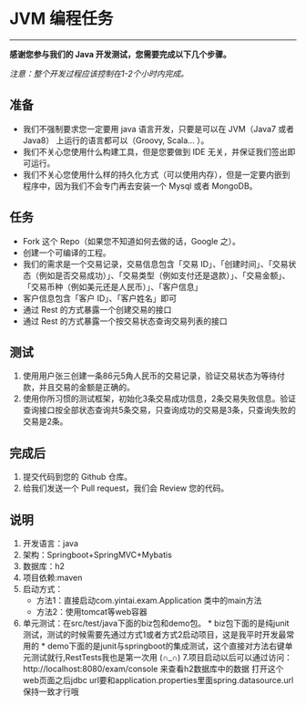 # JVM 编程任务
-------------------

**感谢您参与我们的 Java 开发测试，您需要完成以下几个步骤。**

*注意：整个开发过程应该控制在1-2个小时内完成。*

## 准备
* 我们不强制要求您一定要用 java 语言开发，只要是可以在 JVM（Java7 或者 Java8） 上运行的语言都可以（Groovy, Scala... ）。
* 我们不关心您使用什么构建工具，但是您要做到 IDE 无关，并保证我们签出即可运行。
* 我们不关心您使用什么样的持久化方式（可以使用内存），但是一定要内嵌到程序中，因为我们不会专门再去安装一个 Mysql 或者 MongoDB。

## 任务
* Fork 这个 Repo（如果您不知道如何去做的话，Google 之）。
* 创建一个可编译的工程。
* 我们的需求是一个交易记录，交易信息包含「交易 ID」、「创建时间」、「交易状态（例如是否交易成功）」、「交易类型（例如支付还是退款）」、「交易金额」、「交易币种（例如美元还是人民币）」、「客户信息」
* 客户信息包含「客户 ID」、「客户姓名」即可
* 通过 Rest 的方式暴露一个创建交易的接口
* 通过 Rest 的方式暴露一个按交易状态查询交易列表的接口

## 测试
1. 使用用户张三创建一条86元5角人民币的交易记录，验证交易状态为等待付款，并且交易的金额是正确的。
2. 使用你所习惯的测试框架，初始化3条交易成功信息，2条交易失败信息。验证查询接口按全部状态查询共5条交易，只查询成功的交易是3条，只查询失败的交易是2条。


## 完成后
1. 提交代码到您的 Github 仓库。
2. 给我们发送一个 Pull request，我们会 Review 您的代码。


## 说明
1. 开发语言：java
2. 架构：Springboot+SpringMVC+Mybatis
3. 数据库：h2
4. 项目依赖:maven
5. 启动方式：
   * 方法1：直接启动com.yintai.exam.Application 类中的main方法
   * 方法2：使用tomcat等web容器
6. 单元测试：在src/test/java下面的biz包和demo包。
       * biz包下面的是纯junit测试，测试的时候需要先通过方式1或者方式2启动项目，这是我平时开发最常用的
       * demo下面的是junit与springboot的集成测试，这个直接对方法右键单元测试就行,RestTests我也是第一次用 (∩_∩)
7.项目启动以后可以通过访问：http://localhost:8080/exam/console 来查看h2数据库中的数据
  打开这个web页面之后jdbc url要和application.properties里面spring.datasource.url保持一致才行哦

